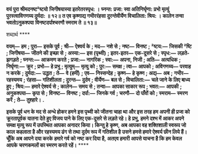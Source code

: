 **वयं पुरा श्रीमदनष्ट²ष्टयो** **जिगीषयास्या इतरेतरस्पृध: ।** **घ्नन्त: प्रजा: स्वा अतिनिर्घृणा: प्रभो** **मृत्युं पुरस्त्वाविगणय्य दुर्मदा: ॥ १२॥** **त एव कृष्णाद्य गभीररंहसा** **दुरन्तेवीर्येण विचालिता: श्रिय: ।** **कालेन तन्वा भवतोऽनुकश्पया** **विनष्टदर्पाश्चरणौ स्मराम ते ॥ १३॥** 

शब्दार्थ **** 

**वयम्—** **हम** **; पुरा—** **इसके पूर्व** **; श्री—** **ऐश्वर्य के** **; मद—** **नशे से** **; नष्ट—** **विनष्ट** **; ²ष्टय:—** **जिसकी ²ष्टि** **; जिगीषया—** **जीतने की** **इच्छा से** **; अस्या:—** **इस (पृथ्वी)** **; इतर-इतर—** **एक-दूसरे से** **; स्पृध:—** **लड़ते-झगड़ते** **; घ्नन्त:—** **आक्रमण करते** **; प्रजा:—** **नागरिक** **; स्वा:—** **अपना, निजी** **; अति—** **अत्यधिक** **; निर्घृणा:—** **क्रूर** **; प्रभो—** **हे प्रभु** **; मृत्युम्—** **मृत्यु को** **; पुर:—** **समक्ष** **; त्वा—** **आपको** **; अविगणय्य—** **परवाह न करके** **; दुर्मदा:—** **उद्धत** **; ते—** **वे (हमीं)** **; एव—** **निस्सन्देह** **; कृष्ण—** **हे कृष्ण** **; अद्य—** **अब** **;** **गभीर—** **रहस्यमय** **; रंहसा—** **गतिशीलता** **; दुरन्त—** **दुर्दम** **; वीर्येण—** **बल से** **; विचालिता:—** **चले जाने के लिए बाध्य हुए** **;** **श्रिय:—** **हमारे ऐश्वर्य से** **; कालेन—** **समय से** **; तन्वा—** **आपका साकार रूप** **; भवत:—** **आपकी** **; अनुकश्पया—** **कृपा से** **; विनष्ट—** **विनष्ट** **; दर्पा:—** **जिनके गर्व** **; चरणौ—** **दो पाँवों को** **; स्मराम—** **स्मरण करें** **; ते—** **तुश्हारे।** **.** 

**इसके पूर्व धन के मद से अन्धे होकर हमने इस पृथ्वी को जीतना चाहा था और इस तरह हम** **अपनी ही प्रजा को क्रूरतापूर्वक यातना देते हुए विजय पाने के लिए एक-दूसरे से लड़ते रहे। हे** **प्रभु, हमने दश्भ में आकर अपने समक्ष मृत्यु रूप में उपस्थित आपका अनादर किया। किन्तु हे** **कृष्ण, अब आपका वह शक्तिशाली स्वरूप जो काल कहलाता है और रहस्यमय ढंग से तथा** **दुर्दम रूप में गतिशील है उसने हमसे हमारे ऐश्वर्य छीन लिये हैं। चूँकि अब आपने दया करके** **हमारे गर्व को नष्ट कर दिया है, अतएव हमारी आपसे याचना है कि हम केवल आपके** **चरणकमलों का स्मरण करते रहें।** **** 